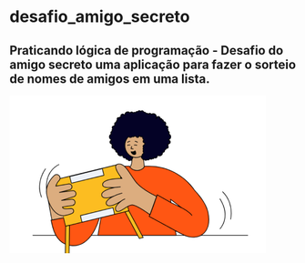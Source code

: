 # desafio_amigo_secreto
## Praticando lógica de programação - Desafio do amigo secreto uma aplicação para fazer o sorteio de nomes de amigos em uma lista.

<img src="https://github.com/terezafcsousa2/desafio_amigo_secreto/blob/main/assets/amigo-secreto.png" alt="Imagem amigo secreto">
